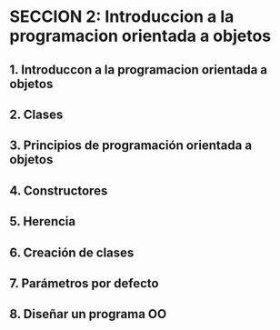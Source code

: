 # SECCION 2: Introduccion a la programacion orientada a objetos
## 1. Introduccon a la programacion orientada a objetos

## 2. Clases

## 3. Principios de programación orientada a objetos

## 4. Constructores

## 5. Herencia

## 6. Creación de clases

## 7. Parámetros por defecto

## 8. Diseñar un programa OO
